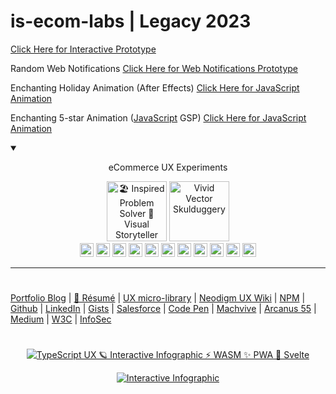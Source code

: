 # is-ecom-labs | Legacy 2023

[Click Here for Interactive Prototype](https://neodigm.github.io/is-ecom-labs/prototypes.html)

Random Web Notifications
[Click Here for Web Notifications Prototype](https://neodigm.github.io/is-ecom-labs/fundraising_admin/fundraising_admin.htm)

Enchanting Holiday Animation (After Effects)
[Click Here for JavaScript Animation](https://neodigm.github.io/is-ecom-labs/vivid)

Enchanting 5-star Animation ([JavaScript](https://www.thescottkrause.com/tags/javascript/) GSP)
[Click Here for JavaScript Animation](https://neodigm.github.io/is-ecom-labs/ltdc_vivid2/)

<details open>
    <summary open>
<p align="center">
eCommerce UX Experiments
</p>
  </summary>
 <p align="center">
<img src="https://neodigm.github.io/vivid_vector_alphabet/wasm/vvu.svg" width="96" alt="🏖️ Inspired Problem Solver 🚀 Visual Storyteller">
<img src="https://neodigm.github.io/vivid_vector_alphabet/wasm/vvx.svg" width="96" alt="Vivid Vector Skulduggery">
<br>
<img src="https://neodigm.github.io/vivid_vector_alphabet/wasm/vvi.svg" width="22" alt="🏖️ Inspired Problem Solver 🚀 Visual Storyteller ">
<img src="https://neodigm.github.io/vivid_vector_alphabet/wasm/vvn.svg" width="22" alt="3d 🌑🌒🌓🌔🌕🌖🌗🌘🌑 ">
<img src="https://neodigm.github.io/vivid_vector_alphabet/wasm/vvt.svg" width="22" alt="Three.js 🚀 TypeScript 🍭 WASM ✨ Go">
<img src="https://neodigm.github.io/vivid_vector_alphabet/wasm/vve.svg" width="22" alt="3d dice">
<img src="https://neodigm.github.io/vivid_vector_alphabet/wasm/vvr.svg" width="22" alt="3d dice TypeScript ⚡ WASM ✨ Vue.J 🚀 Svelte">
<img src="https://neodigm.github.io/vivid_vector_alphabet/wasm/vva.svg" width="22" alt="3d dice">
<img src="https://neodigm.github.io/vivid_vector_alphabet/wasm/vvc.svg" width="22" alt="3d dice">
<img src="https://neodigm.github.io/vivid_vector_alphabet/wasm/vvt.svg" width="22" alt="3d dice">
<img src="https://neodigm.github.io/vivid_vector_alphabet/wasm/vvi.svg" width="22" alt="3d dice">
<img src="https://neodigm.github.io/vivid_vector_alphabet/wasm/vvv.svg" width="22" alt="3d dice">
<img src="https://neodigm.github.io/vivid_vector_alphabet/wasm/vve.svg" width="22" alt="3d 🌑🌒🌓🌔🌕🌖🌗🌘🌑 ">
<br>
</p>
</details>

---

#
[Portfolio Blog](https://www.theScottKrause.com) |
[🦄 Résumé](https://thescottkrause.com/Arcanus_Scott_C_Krause_2023.pdf) |
[UX micro-library](https://thescottkrause.com/emerging_tech/neodigm55_ux_library/) |
[Neodigm UX Wiki](https://github.com/arcanus55/neodigm55/wiki/Cheat-Sheet) | 
[NPM](https://www.npmjs.com/~neodigm) |
[Github](https://github.com/neodigm) |
[LinkedIn](https://www.linkedin.com/in/neodigm555/) |
[Gists](https://gist.github.com/neodigm?direction=asc&sort=created) |
[Salesforce](https://trailblazer.me/id/skrause) |
[Code Pen](https://codepen.io/neodigm24) |
[Machvive](https://www.machfivemarketing.com/accelerators/google_analytics_ga4_migration/) |
[Arcanus 55](https://www.arcanus55.com/?trusted55=A55PV2) |
[Medium](https://medium.com/@neo5ive/accessibility-%EF%B8%8F-ecommerce-552d4d35cd66) |
[W3C](https://www.w3.org/users/123844) |
[InfoSec](https://arcanus55.medium.com/offline-vs-cloud-password-managers-51b1fbebe301)
#
<p align="center">
	  <a target="_blank" href="https://www.thescottkrause.com/emerging_tech/cytoscape_dataviz_skills/">
	  	<img src="https://neodigm.github.io/brand_logo_graphic_design/fantastic/discerning/22.webp" alt="TypeScript UX 🪐 Interactive Infographic ⚡ WASM ✨ PWA 🍭 Svelte">
	  </a>
</p>

<p align="center">
  <a target="_blank" href="https://www.thescottkrause.com">
    <img src="https://neodigm.github.io/pan-fried-monkey-fisticuffs/thescottkrause_contact_card.png" title="UX PWA TypeScript ⚡ WASM ✨ Vue.js 🍭 ThreeJS" alt="Interactive Infographic">
  </a>
</p>

